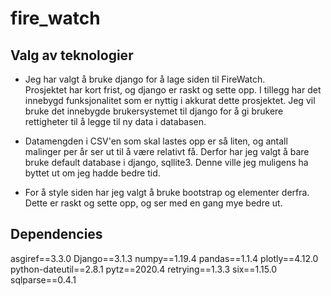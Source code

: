 # fire_watch

## Valg av teknologier
- Jeg har valgt å bruke django for å lage siden til FireWatch.  
Prosjektet har kort frist, og django er raskt og sette opp. I tillegg har det innebygd funksjonalitet som er nyttig i akkurat dette prosjektet.
Jeg vil bruke det innebygde brukersystemet til django for å gi brukere rettigheter til å legge til ny data i databasen. 

- Datamengden i CSV'en som skal lastes opp er så liten, og antall malinger per år ser ut til å være relativt få. Derfor har jeg valgt å bare bruke default database i django, sqllite3. Denne ville jeg muligens ha byttet ut om jeg hadde bedre tid. 

- For å style siden har jeg valgt å bruke bootstrap og elementer derfra. Dette er raskt og sette opp, og ser med en gang mye bedre ut. 

## Dependencies
asgiref==3.3.0 
Django==3.1.3 
numpy==1.19.4 
pandas==1.1.4 
plotly==4.12.0 
python-dateutil==2.8.1 
pytz==2020.4 
retrying==1.3.3 
six==1.15.0 
sqlparse==0.4.1 
